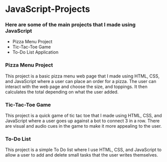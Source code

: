 # JavaScript-Projects
### Here are some of the main projects that I made using JavaScript

* Pizza Menu Project
* Tic-Tac-Toe Game
* To-Do List Application

### Pizza Menu Project
This project is a basic pizza menu web page that I made using HTML, CSS, and JavaScript
where a user can place an order for a pizza. The user can interact with the web page and
choose the size, and toppings. It then calculates the total depending on what the user added.

### Tic-Tac-Toe Game
This project is a quick game of tic tac toe that I made using HTML, CSS, and JavaScript
where a user goes up against a bot to connect 3 in a row. There are visual and audio cues in
the game to make it more appealing to the user.

### To-Do List
This project is a simple To Do list where I use HTML, CSS, and JavaScript to allow a user to
add and delete small tasks that the user writes themselves. 
